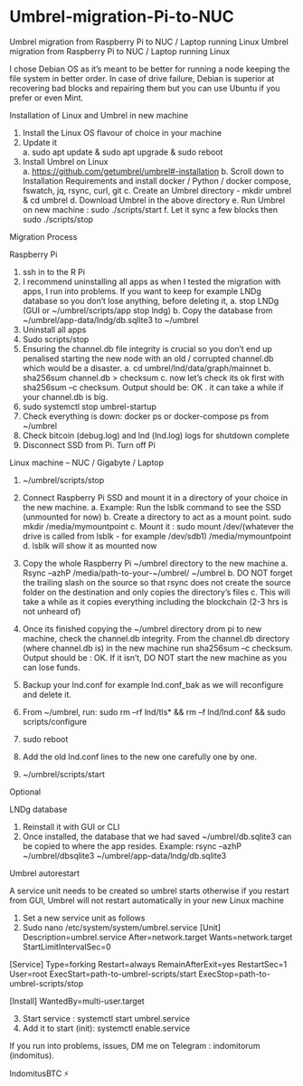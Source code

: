 # Umbrel-migration-Pi-to-NUC
Umbrel migration from Raspberry Pi to NUC / Laptop running Linux
Umbrel migration from Raspberry Pi to NUC / Laptop running Linux

I chose Debian OS as it’s meant to be better for running a node keeping the file system in better order. In case of drive failure, Debian is superior at recovering bad blocks and repairing them but you can use Ubuntu if you prefer or even Mint.

Installation of Linux and Umbrel in new machine

1.	Install the Linux OS flavour of choice in your machine 
2.	Update it  
a.	sudo apt update & sudo apt upgrade & sudo reboot
3.	Install Umbrel on Linux  
a.	https://github.com/getumbrel/umbrel#-installation
b.	Scroll down to Installation Requirements and install docker / Python / docker compose, fswatch, jq, rsync, curl, git
c.	Create an Umbrel directory - mkdir umbrel & cd umbrel
d.	Download Umbrel in the above directory
e.	Run Umbrel on new machine : sudo ./scripts/start
f.	Let it sync a few blocks then sudo ./scripts/stop

Migration Process

Raspberry Pi

1.	ssh in to the R Pi
2.	I recommend uninstalling all apps as when I tested the migration with apps, I run into problems. If you want to keep for example LNDg database so you don’t lose anything, before deleting it, 
a.	stop LNDg (GUI or ~/umbrel/scripts/app stop lndg)
b.	Copy the database from ~/umbrel/app-data/lndg/db.sqlite3 to ~/umbrel
3.	Uninstall all apps
4.	Sudo scripts/stop 
5.	Ensuring the channel.db file integrity is crucial so you don’t end up penalised starting the new node with an old / corrupted channel.db which would be a disaster.
a.	cd umbrel/lnd/data/graph/mainnet
b.	sha256sum channel.db > checksum
c.	now let’s check its ok first with sha256sum –c checksum. Output should be: OK . it can take a while if your channel.db is big.
6.	sudo systemctl stop umbrel-startup
7.	Check everything is down: docker ps or docker-compose ps from ~/umbrel
8.	Check bitcoin (debug.log) and lnd (lnd.log) logs for shutdown complete
9.	Disconnect SSD from Pi. Turn off Pi

Linux machine – NUC / Gigabyte / Laptop

1.	~/umbrel/scripts/stop
2.	Connect Raspberry Pi SSD and mount it in a directory of your choice in the new machine. 
a.	Example: Run the lsblk command to see the SSD (unmounted for now)
b.	Create a directory to act as a mount point. sudo mkdir /media/mymountpoint
c.	Mount it : sudo mount /dev/(whatever the drive is called from lsblk - for example /dev/sdb1) /media/mymountpoint
d.	lsblk will show it as mounted now

3.	Copy the whole Raspberry Pi ~/umbrel directory to the new machine
a.	Rsync –azhP /media/path-to-your-~/umbrel/  ~/umbrel 
b.	DO NOT forget the trailing slash on the source so that rsync does not create the source folder on the destination and only copies the directory’s files
c.	This will take a while as it copies everything including the blockchain (2-3 hrs is not unheard of)
4.	Once its finished copying the ~/umbrel directory drom pi to new machine, check the channel.db integrity. From the channel.db directory (where channel.db is) in the new machine run sha256sum –c checksum. Output should be : OK. If it isn’t, DO NOT start the new machine as you can lose funds.
5.	Backup your lnd.conf for example lnd.conf_bak as we will reconfigure and delete it. 
6.	From ~/umbrel, run: sudo rm –rf lnd/tls* && rm –f lnd/lnd.conf && sudo scripts/configure
7.	sudo reboot 
8.	Add the old lnd.conf lines to the new one carefully one by one.
9.	~/umbrel/scripts/start

Optional

LNDg database

1.	Reinstall it with GUI or CLI
2.	Once installed, the database that we had saved ~/umbrel/db.sqlite3 can be copied to where the app resides. Example: rsync –azhP ~/umbrel/dbsqlite3 ~/umbrel/app-data/lndg/db.sqlite3

Umbrel autorestart 

A service unit needs to be created so umbrel starts otherwise if you restart from GUI, Umbrel will not restart automatically in your new Linux machine

1.	Set a new service unit as follows 
2.	Sudo nano /etc/system/system/umbrel.service
[Unit]
Description=umbrel.service
After=network.target
Wants=network.target
StartLimitIntervalSec=0

[Service]
Type=forking
Restart=always
RemainAfterExit=yes
RestartSec=1
User=root
ExecStart=path-to-umbrel-scripts/start
ExecStop=path-to-umbrel-scripts/stop

[Install]
WantedBy=multi-user.target


3.	Start service : systemctl start umbrel.service
4.	Add it to start (init): systemctl enable.service

If you run into problems, issues, DM me on Telegram : indomitorum (indomitus).

IndomitusBTC ⚡






